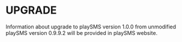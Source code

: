 UPGRADE
=======

Information about upgrade to playSMS version 1.0.0 from unmodified playSMS version 0.9.9.2 will be provided in playSMS website.
